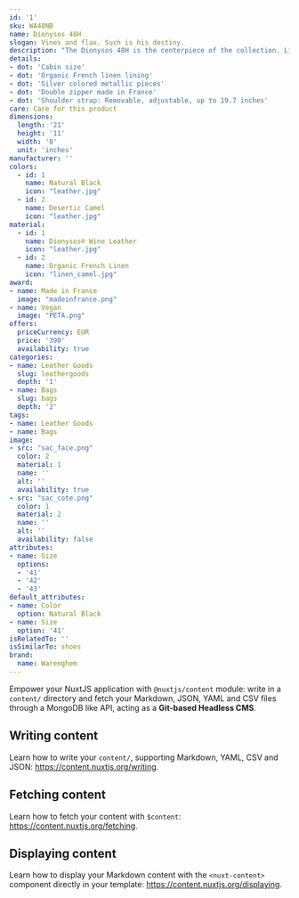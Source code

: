 ```yaml
---
id: '1'
sku: WA48NB
name: Dionysos 48H
slogan: Vines and flax. Such is his destiny.
description: "The Dionysos 48H is the centerpiece of the collection. Lightweight, flexible and always ready to accompany you on your travels, the bag lives up to its name: luggage experts will easily accommodate a week's worth of clothing in its generous interior. of cabin baggage. "
details:   
- dot: 'Cabin size'
- dot: 'Organic French linen lining'
- dot: 'Silver colored metallic pieces'
- dot: 'Double zipper made in France'
- dot: 'Shoulder strap: Removable, adjustable, up to 19.7 inches'
care: Care for this product
dimensions:
  length: '21'
  height: '11'
  width: '8'
  unit: 'inches'
manufacturer: ''
colors:
  - id: 1
    name: Natural Black
    icon: "leather.jpg"
  - id: 2
    name: Desertic Camel
    icon: "leather.jpg"
material:
  - id: 1
    name: Dionysos® Wine Leather
    icon: "leather.jpg"
  - id: 2
    name: Organic French Linen
    icon: "linen_camel.jpg" 
award:
- name: Made in France
  image: "madeinfrance.png"
- name: Vegan
  image: "PETA.png"
offers:
  priceCurrency: EUR
  price: '390'
  availability: true
categories:
- name: Leather Goods
  slug: leathergoods
  depth: '1'
- name: Bags
  slug: bags
  depth: '2'
tags:
- name: Leather Goods
- name: Bags
image:
- src: "sac_face.png"
  color: 2
  material: 1
  name: ''
  alt: ''
  availability: true
- src: "sac_cote.png"
  color: 1
  material: 2
  name: ''
  alt: ''
  availability: false
attributes:
- name: Size
  options:
  - '41'
  - '42'
  - '43'
default_attributes:
- name: Color
  option: Natural Black
- name: Size
  option: '41'
isRelatedTo: ''
isSimilarTo: shoes
brand:
  name: Warenghem
---
```


Empower your NuxtJS application with `@nuxtjs/content` module: write in a `content/` directory and fetch your Markdown, JSON, YAML and CSV files through a MongoDB like API, acting as a **Git-based Headless CMS**.

## Writing content

Learn how to write your `content/`, supporting Markdown, YAML, CSV and JSON: https://content.nuxtjs.org/writing.

## Fetching content

Learn how to fetch your content with `$content`: https://content.nuxtjs.org/fetching.

## Displaying content

Learn how to display your Markdown content with the `<nuxt-content>` component directly in your template: https://content.nuxtjs.org/displaying.